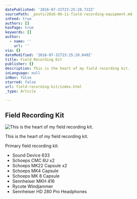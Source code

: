 ```yaml
---
datePublished: '2016-07-31T23:25:20.722Z'
sourcePath: _posts/2016-06-11-field-recording-equipment.md
inFeed: true
authors: []
hasPage: true
keywords: []
author:
  - name: ''
    url: ''
via: {}
dateModified: '2016-07-31T23:25:20.049Z'
title: Field Recording Kit
publisher: {}
description: This is the heart of my field recording kit.
inLanguage: null
inNav: false
starred: false
url: field-recording-kit/index.html
_type: Article

---
```

## Field Recording Kit
![This is the heart of my field recording kit.](https://s3-us-west-2.amazonaws.com/the-grid-img/p/1d65897cf2029ad453ec821f3f4001578541b975.jpg)

This is the heart of my field recording kit.

Primary field recording kit:

* Sound Device 633
* Schoeps CMC 6U x2
* Schoeps MK22 Capsule x2
* Schoeps MK4 Capsule
* Schoeps MK 8 Capsule
* Sennheiser MKH 416
* Rycote Windjammer
* Sennheiser HD 280 Pro Headphones